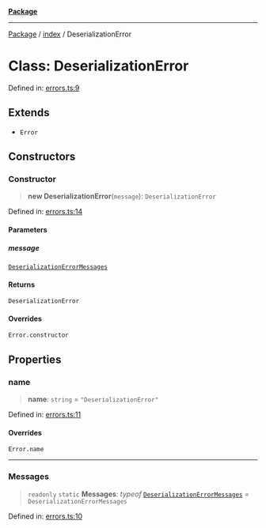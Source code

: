 [**Package**](../../README.md)

***

[Package](../../modules.md) / [index](../README.md) / DeserializationError

# Class: DeserializationError

Defined in: [errors.ts:9](https://github.com/AlexXanderGrib/monads-io/blob/88cc2f22cfbd8717d7e52da6913dd270216344b1/src/errors.ts#L9)

## Extends

- `Error`

## Constructors

### Constructor

> **new DeserializationError**(`message`): `DeserializationError`

Defined in: [errors.ts:14](https://github.com/AlexXanderGrib/monads-io/blob/88cc2f22cfbd8717d7e52da6913dd270216344b1/src/errors.ts#L14)

#### Parameters

##### message

[`DeserializationErrorMessages`](../-internal-/enumerations/DeserializationErrorMessages.md)

#### Returns

`DeserializationError`

#### Overrides

`Error.constructor`

## Properties

### name

> **name**: `string` = `"DeserializationError"`

Defined in: [errors.ts:11](https://github.com/AlexXanderGrib/monads-io/blob/88cc2f22cfbd8717d7e52da6913dd270216344b1/src/errors.ts#L11)

#### Overrides

`Error.name`

***

### Messages

> `readonly` `static` **Messages**: *typeof* [`DeserializationErrorMessages`](../-internal-/enumerations/DeserializationErrorMessages.md) = `DeserializationErrorMessages`

Defined in: [errors.ts:10](https://github.com/AlexXanderGrib/monads-io/blob/88cc2f22cfbd8717d7e52da6913dd270216344b1/src/errors.ts#L10)
